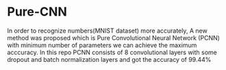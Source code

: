 # Pure-CNN
 In order to recognize numbers(MNIST dataset) more accurately, A new method was proposed which is  Pure Convolutional Neural Network (PCNN)  with minimum number of parameters  we can achieve the maximum acccuracy.
 In this repo  PCNN consists of 8 convolutional layers with some dropout and batch normalization layers and got the accuracy of 99.44%
